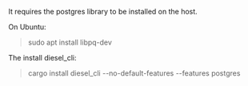 It requires the postgres library to be installed on the host.

On Ubuntu:
> sudo apt install libpq-dev

The install diesel_cli:
> cargo install diesel_cli --no-default-features --features postgres
